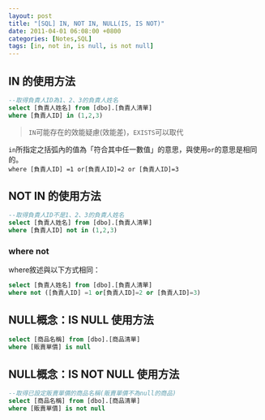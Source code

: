 ```yaml
---
layout: post
title: "[SQL] IN, NOT IN, NULL(IS, IS NOT)"
date: 2011-04-01 06:08:00 +0800
categories: [Notes,SQL]
tags: [in, not in, is null, is not null]
---
```


## IN 的使用方法

```sql
--取得負責人ID為1、2、3的負責人姓名
select [負責人姓名] from [dbo].[負責人清單]
where [負責人ID] in (1,2,3)
```

> `IN`可能存在的效能疑慮(效能差)，`EXISTS`可以取代

`in`所指定之括弧內的值為「符合其中任一數值」的意思，與使用`or`的意思是相同的。      
`where [負責人ID] =1 or[負責人ID]=2 or [負責人ID]=3`


## NOT IN 的使用方法

```sql
--取得負責人ID不是1、2、3的負責人姓名
select [負責人姓名] from [dbo].[負責人清單]
where [負責人ID] not in (1,2,3)
```

### where not

where敘述與以下方式相同：

```sql
select [負責人姓名] from [dbo].[負責人清單]
where not ([負責人ID] =1 or[負責人ID]=2 or [負責人ID]=3)
```

## NULL概念：IS NULL 使用方法

```sql
select [商品名稱] from [dbo].[商品清單]
where [販賣單價] is null
```

## NULL概念：IS NOT NULL 使用方法

```sql
--取得已設定販賣單價的商品名稱(販賣單價不為null的商品)
select [商品名稱] from [dbo].[商品清單]
where [販賣單價] is not null
```
